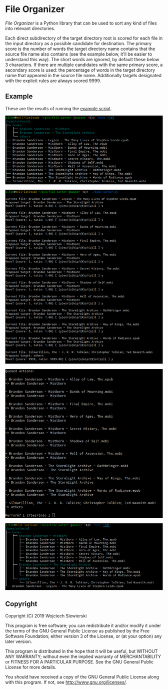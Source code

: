 # File Organizer

*File Organizer* is a Python library that can be used to sort any kind of
files into relevant directories.

Each direct subdirectory of the target directory root is scored for
each file in the input directory as a possible candidate for
destination.  The primary score is the number of words the target
directory name contains that the source file name also contains (see
the example below, it'll be easier to understand this way).  The short
words are ignored, by default these below 3 characters.  If there are
multiple candidates with the same primary score, a secondary score is
used: the percentage of words in the target directory name that
appeared in the source file name.  Additionally targets designated
with the explicit rules are always scored 9999.

## Example

These are the results of running the [example script](https://github.com/vifon/file_organizer/blob/master/examples/book_organizer.py).

[![](https://raw.githubusercontent.com/vifon/file_organizer/master/examples/1-input_files.png)](https://raw.githubusercontent.com/vifon/file_organizer/master/examples/1-input_files.png)

[![](https://raw.githubusercontent.com/vifon/file_organizer/master/examples/2-smart_matching.png)](https://raw.githubusercontent.com/vifon/file_organizer/master/examples/2-smart_matching.png)

[![](https://raw.githubusercontent.com/vifon/file_organizer/master/examples/3-preview.png)](https://raw.githubusercontent.com/vifon/file_organizer/master/examples/3-preview.png)

[![](https://raw.githubusercontent.com/vifon/file_organizer/master/examples/4-output_files.png)](https://raw.githubusercontent.com/vifon/file_organizer/master/examples/4-output_files.png)

## Copyright

Copyright (C) 2019  Wojciech Siewierski

This program is free software; you can redistribute it and/or
modify it under the terms of the GNU General Public License
as published by the Free Software Foundation; either version 3
of the License, or (at your option) any later version.

This program is distributed in the hope that it will be useful,
but WITHOUT ANY WARRANTY; without even the implied warranty of
MERCHANTABILITY or FITNESS FOR A PARTICULAR PURPOSE.  See the
GNU General Public License for more details.

You should have received a copy of the GNU General Public License
along with this program. If not, see <http://www.gnu.org/licenses/>.
